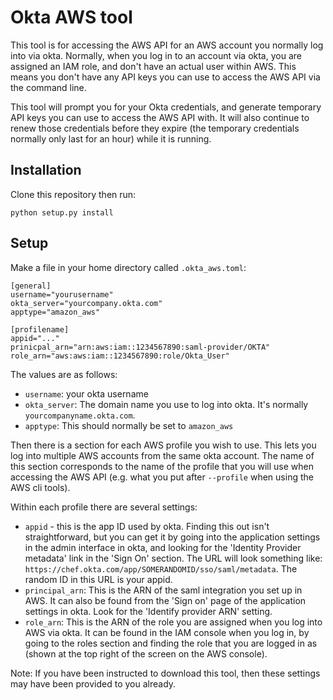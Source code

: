 # Okta AWS tool

This tool is for accessing the AWS API for an AWS account you normally log
into via okta. Normally, when you log in to an account via okta, you are
assigned an IAM role, and don't have an actual user within AWS. This means you
don't have any API keys you can use to access the AWS API via the command
line.

This tool will prompt you for your Okta credentials, and generate temporary
API keys you can use to access the AWS API with. It will also continue to
renew those credentials before they expire (the temporary credentials normally
only last for an hour) while it is running.

## Installation

Clone this repository then run:

    python setup.py install

## Setup

Make a file in your home directory called `.okta_aws.toml`:

    [general]
    username="yourusername"
    okta_server="yourcompany.okta.com"
    apptype="amazon_aws"

    [profilename]
    appid="..."
    prinicpal_arn="arn:aws:iam::1234567890:saml-provider/OKTA"
    role_arn="aws:aws:iam::1234567890:role/Okta_User"

The values are as follows:

* `username`: your okta username
* `okta_server`: The domain name you use to log into okta. It's normally
  `yourcompanyname.okta.com`.
* `apptype`: This should normally be set to `amazon_aws`

Then there is a section for each AWS profile you wish to use. This lets you
log into multiple AWS accounts from the same okta account. The name of this
section corresponds to the name of the profile that you will use when
accessing the AWS API (e.g. what you put after `--profile` when using the AWS
cli tools).

Within each profile there are several settings:

* `appid` - this is the app ID used by okta. Finding this out isn't
  straightforward, but you can get it by going into the application settings
  in the admin interface in okta, and looking for the 'Identity Provider
  metadata' link in the 'Sign On' section. The URL will look something like:
  `https://chef.okta.com/app/SOMERANDOMID/sso/saml/metadata`. The random ID in
  this URL is your appid.
* `principal_arn`: This is the ARN of the saml integration you set up in AWS.
  It can also be found from the 'Sign on' page of the application settings
  in okta.  Look for the 'Identify provider ARN' setting.
* `role_arn`: This is the ARN of the role you are assigned when you log into
  AWS via okta. It can be found in the IAM console when you log in, by going
  to the roles section and finding the role that you are logged in as (shown
  at the top right of the screen on the AWS console).

Note: If you have been instructed to download this tool, then these settings
may have been provided to you already.
